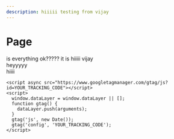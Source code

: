 ```yaml
---
description: hiiiii testing from vijay
---
```


# Page

is everything ok????? it is hiiiii vijay\
heyyyyy\
hiiii

```
<script async src="https://www.googletagmanager.com/gtag/js?id=YOUR_TRACKING_CODE"></script>
<script>
  window.dataLayer = window.dataLayer || [];
  function gtag() {
    dataLayer.push(arguments);
  }
  gtag('js', new Date());
  gtag('config', 'YOUR_TRACKING_CODE');
</script>
```
